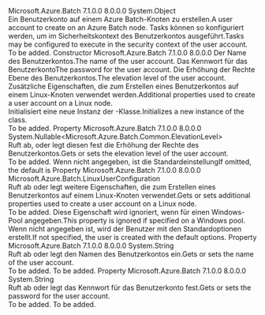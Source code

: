 <Type Name="UserAccount" FullName="Microsoft.Azure.Batch.UserAccount">
  <TypeSignature Language="C#" Value="public class UserAccount" />
  <TypeSignature Language="ILAsm" Value=".class public auto ansi beforefieldinit UserAccount extends System.Object" />
  <TypeSignature Language="DocId" Value="T:Microsoft.Azure.Batch.UserAccount" />
  <TypeSignature Language="VB.NET" Value="Public Class UserAccount" />
  <TypeSignature Language="F#" Value="type UserAccount = class&#xA;    interface ITransportObjectProvider&lt;UserAccount&gt;&#xA;    interface IPropertyMetadata&#xA;    interface IModifiable&#xA;    interface IReadOnly" />
  <AssemblyInfo>
    <AssemblyName>Microsoft.Azure.Batch</AssemblyName>
    <AssemblyVersion>7.1.0.0</AssemblyVersion>
    <AssemblyVersion>8.0.0.0</AssemblyVersion>
  </AssemblyInfo>
  <Base>
    <BaseTypeName>System.Object</BaseTypeName>
  </Base>
  <Interfaces />
  <Docs>
    <summary>
            <span data-ttu-id="2d450-101">Ein Benutzerkonto auf einem Azure Batch-Knoten zu erstellen.</span><span class="sxs-lookup"><span data-stu-id="2d450-101">A user account to create on an Azure Batch node.</span></span> <span data-ttu-id="2d450-102">Tasks können so konfiguriert werden, um im Sicherheitskontext des Benutzerkontos ausgeführt.</span><span class="sxs-lookup"><span data-stu-id="2d450-102">Tasks may be configured to execute in the security context of the user account.</span></span>
            </summary>
    <remarks>To be added.</remarks>
  </Docs>
  <Members>
    <Member MemberName=".ctor">
      <MemberSignature Language="C#" Value="public UserAccount (string name, string password, Nullable&lt;Microsoft.Azure.Batch.Common.ElevationLevel&gt; elevationLevel = null, Microsoft.Azure.Batch.LinuxUserConfiguration linuxUserConfiguration = null);" />
      <MemberSignature Language="ILAsm" Value=".method public hidebysig specialname rtspecialname instance void .ctor(string name, string password, valuetype System.Nullable`1&lt;valuetype Microsoft.Azure.Batch.Common.ElevationLevel&gt; elevationLevel, class Microsoft.Azure.Batch.LinuxUserConfiguration linuxUserConfiguration) cil managed" />
      <MemberSignature Language="DocId" Value="M:Microsoft.Azure.Batch.UserAccount.#ctor(System.String,System.String,System.Nullable{Microsoft.Azure.Batch.Common.ElevationLevel},Microsoft.Azure.Batch.LinuxUserConfiguration)" />
      <MemberSignature Language="F#" Value="new Microsoft.Azure.Batch.UserAccount : string * string * Nullable&lt;Microsoft.Azure.Batch.Common.ElevationLevel&gt; * Microsoft.Azure.Batch.LinuxUserConfiguration -&gt; Microsoft.Azure.Batch.UserAccount" Usage="new Microsoft.Azure.Batch.UserAccount (name, password, elevationLevel, linuxUserConfiguration)" />
      <MemberType>Constructor</MemberType>
      <AssemblyInfo>
        <AssemblyName>Microsoft.Azure.Batch</AssemblyName>
        <AssemblyVersion>7.1.0.0</AssemblyVersion>
        <AssemblyVersion>8.0.0.0</AssemblyVersion>
      </AssemblyInfo>
      <Parameters>
        <Parameter Name="name" Type="System.String" />
        <Parameter Name="password" Type="System.String" />
        <Parameter Name="elevationLevel" Type="System.Nullable&lt;Microsoft.Azure.Batch.Common.ElevationLevel&gt;" />
        <Parameter Name="linuxUserConfiguration" Type="Microsoft.Azure.Batch.LinuxUserConfiguration" />
      </Parameters>
      <Docs>
        <param name="name"><span data-ttu-id="2d450-103">Der Name des Benutzerkontos.</span><span class="sxs-lookup"><span data-stu-id="2d450-103">The name of the user account.</span></span></param>
        <param name="password"><span data-ttu-id="2d450-104">Das Kennwort für das Benutzerkonto</span><span class="sxs-lookup"><span data-stu-id="2d450-104">The password for the user account.</span></span></param>
        <param name="elevationLevel"><span data-ttu-id="2d450-105">Die Erhöhung der Rechte Ebene des Benutzerkontos.</span><span class="sxs-lookup"><span data-stu-id="2d450-105">The elevation level of the user account.</span></span></param>
        <param name="linuxUserConfiguration"><span data-ttu-id="2d450-106">Zusätzliche Eigenschaften, die zum Erstellen eines Benutzerkontos auf einem Linux-Knoten verwendet werden.</span><span class="sxs-lookup"><span data-stu-id="2d450-106">Additional properties used to create a user account on a Linux node.</span></span></param>
        <summary>
            <span data-ttu-id="2d450-107">Initialisiert eine neue Instanz der <see cref="T:Microsoft.Azure.Batch.UserAccount" />-Klasse.</span><span class="sxs-lookup"><span data-stu-id="2d450-107">Initializes a new instance of the <see cref="T:Microsoft.Azure.Batch.UserAccount" /> class.</span></span>
            </summary>
        <remarks>To be added.</remarks>
      </Docs>
    </Member>
    <Member MemberName="ElevationLevel">
      <MemberSignature Language="C#" Value="public Nullable&lt;Microsoft.Azure.Batch.Common.ElevationLevel&gt; ElevationLevel { get; set; }" />
      <MemberSignature Language="ILAsm" Value=".property instance valuetype System.Nullable`1&lt;valuetype Microsoft.Azure.Batch.Common.ElevationLevel&gt; ElevationLevel" />
      <MemberSignature Language="DocId" Value="P:Microsoft.Azure.Batch.UserAccount.ElevationLevel" />
      <MemberSignature Language="VB.NET" Value="Public Property ElevationLevel As Nullable(Of ElevationLevel)" />
      <MemberSignature Language="F#" Value="member this.ElevationLevel : Nullable&lt;Microsoft.Azure.Batch.Common.ElevationLevel&gt; with get, set" Usage="Microsoft.Azure.Batch.UserAccount.ElevationLevel" />
      <MemberType>Property</MemberType>
      <AssemblyInfo>
        <AssemblyName>Microsoft.Azure.Batch</AssemblyName>
        <AssemblyVersion>7.1.0.0</AssemblyVersion>
        <AssemblyVersion>8.0.0.0</AssemblyVersion>
      </AssemblyInfo>
      <ReturnValue>
        <ReturnType>System.Nullable&lt;Microsoft.Azure.Batch.Common.ElevationLevel&gt;</ReturnType>
      </ReturnValue>
      <Docs>
        <summary>
            <span data-ttu-id="2d450-108">Ruft ab, oder legt diesen fest die Erhöhung der Rechte des Benutzerkontos.</span><span class="sxs-lookup"><span data-stu-id="2d450-108">Gets or sets the elevation level of the user account.</span></span>
            </summary>
        <value>To be added.</value>
        <remarks>
            <span data-ttu-id="2d450-109">Wenn nicht angegeben, ist die Standardeinstellung<see cref="F:Microsoft.Azure.Batch.Common.ElevationLevel.NonAdmin" /></span><span class="sxs-lookup"><span data-stu-id="2d450-109">If omitted, the default is <see cref="F:Microsoft.Azure.Batch.Common.ElevationLevel.NonAdmin" /></span></span></remarks>
      </Docs>
    </Member>
    <Member MemberName="LinuxUserConfiguration">
      <MemberSignature Language="C#" Value="public Microsoft.Azure.Batch.LinuxUserConfiguration LinuxUserConfiguration { get; set; }" />
      <MemberSignature Language="ILAsm" Value=".property instance class Microsoft.Azure.Batch.LinuxUserConfiguration LinuxUserConfiguration" />
      <MemberSignature Language="DocId" Value="P:Microsoft.Azure.Batch.UserAccount.LinuxUserConfiguration" />
      <MemberSignature Language="VB.NET" Value="Public Property LinuxUserConfiguration As LinuxUserConfiguration" />
      <MemberSignature Language="F#" Value="member this.LinuxUserConfiguration : Microsoft.Azure.Batch.LinuxUserConfiguration with get, set" Usage="Microsoft.Azure.Batch.UserAccount.LinuxUserConfiguration" />
      <MemberType>Property</MemberType>
      <AssemblyInfo>
        <AssemblyName>Microsoft.Azure.Batch</AssemblyName>
        <AssemblyVersion>7.1.0.0</AssemblyVersion>
        <AssemblyVersion>8.0.0.0</AssemblyVersion>
      </AssemblyInfo>
      <ReturnValue>
        <ReturnType>Microsoft.Azure.Batch.LinuxUserConfiguration</ReturnType>
      </ReturnValue>
      <Docs>
        <summary>
            <span data-ttu-id="2d450-110">Ruft ab oder legt weitere Eigenschaften, die zum Erstellen eines Benutzerkontos auf einem Linux-Knoten verwendet.</span><span class="sxs-lookup"><span data-stu-id="2d450-110">Gets or sets additional properties used to create a user account on a Linux node.</span></span>
            </summary>
        <value>To be added.</value>
        <remarks>
            <span data-ttu-id="2d450-111">Diese Eigenschaft wird ignoriert, wenn für einen Windows-Pool angegeben.</span><span class="sxs-lookup"><span data-stu-id="2d450-111">This property is ignored if specified on a Windows pool.</span></span> <span data-ttu-id="2d450-112">Wenn nicht angegeben ist, wird der Benutzer mit den Standardoptionen erstellt.</span><span class="sxs-lookup"><span data-stu-id="2d450-112">If not specified, the user is created with the default options.</span></span>
            </remarks>
      </Docs>
    </Member>
    <Member MemberName="Name">
      <MemberSignature Language="C#" Value="public string Name { get; set; }" />
      <MemberSignature Language="ILAsm" Value=".property instance string Name" />
      <MemberSignature Language="DocId" Value="P:Microsoft.Azure.Batch.UserAccount.Name" />
      <MemberSignature Language="VB.NET" Value="Public Property Name As String" />
      <MemberSignature Language="F#" Value="member this.Name : string with get, set" Usage="Microsoft.Azure.Batch.UserAccount.Name" />
      <MemberType>Property</MemberType>
      <AssemblyInfo>
        <AssemblyName>Microsoft.Azure.Batch</AssemblyName>
        <AssemblyVersion>7.1.0.0</AssemblyVersion>
        <AssemblyVersion>8.0.0.0</AssemblyVersion>
      </AssemblyInfo>
      <ReturnValue>
        <ReturnType>System.String</ReturnType>
      </ReturnValue>
      <Docs>
        <summary>
            <span data-ttu-id="2d450-113">Ruft ab oder legt den Namen des Benutzerkontos ein.</span><span class="sxs-lookup"><span data-stu-id="2d450-113">Gets or sets the name of the user account.</span></span>
            </summary>
        <value>To be added.</value>
        <remarks>To be added.</remarks>
      </Docs>
    </Member>
    <Member MemberName="Password">
      <MemberSignature Language="C#" Value="public string Password { get; set; }" />
      <MemberSignature Language="ILAsm" Value=".property instance string Password" />
      <MemberSignature Language="DocId" Value="P:Microsoft.Azure.Batch.UserAccount.Password" />
      <MemberSignature Language="VB.NET" Value="Public Property Password As String" />
      <MemberSignature Language="F#" Value="member this.Password : string with get, set" Usage="Microsoft.Azure.Batch.UserAccount.Password" />
      <MemberType>Property</MemberType>
      <AssemblyInfo>
        <AssemblyName>Microsoft.Azure.Batch</AssemblyName>
        <AssemblyVersion>7.1.0.0</AssemblyVersion>
        <AssemblyVersion>8.0.0.0</AssemblyVersion>
      </AssemblyInfo>
      <ReturnValue>
        <ReturnType>System.String</ReturnType>
      </ReturnValue>
      <Docs>
        <summary>
            <span data-ttu-id="2d450-114">Ruft ab oder legt das Kennwort für das Benutzerkonto fest.</span><span class="sxs-lookup"><span data-stu-id="2d450-114">Gets or sets the password for the user account.</span></span>
            </summary>
        <value>To be added.</value>
        <remarks>To be added.</remarks>
      </Docs>
    </Member>
  </Members>
</Type>
